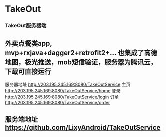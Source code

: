 # TakeOut

### TakeOut服务器端

## 外卖点餐类app, mvp+rxjava+dagger2+retrofit2+... 也集成了高德地图，极光推送，mob短信验证，服务器为腾讯云，下载可直接运行

服务器地址 http://203.195.245.169:8080/TakeOutService
主页  http://203.195.245.169:8080/TakeOutService/home
登录 http://203.195.245.169:8080/TakeOutService/login
订单 http://203.195.245.169:8080/TakeOutService/order

## 服务端地址 https://github.com/LixyAndroid/TakeOutService
